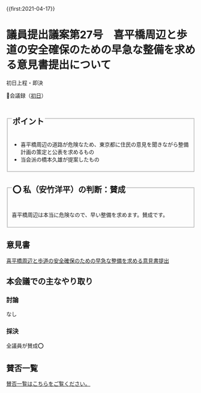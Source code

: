 {{first:2021-04-17}}

# 議員提出議案第27号　喜平橋周辺と歩道の安全確保のための早急な整備を求める意見書提出について

<i class="fa fa-gavel" aria-hidden="true"></i> 初日上程・即決

<p class="read-kaigiroku">📄会議録（<a href="https://ssp.kaigiroku.net/tenant/kodaira/SpMinuteView.html?council_id=1201&schedule_id=2&minute_id=212&is_search=true">初日</a>）</p>

<fieldset class="pnt">
  <legend><h2>ポイント</h2></legend>

- 喜平橋周辺の道路が危険なため、東京都に住民の意見を聞きながら整備計画の策定と公表を求めるもの
- 当会派の橋本久雄が提案したもの

</fieldset>

<fieldset class="sanpi">
  <legend><h2>⭕️ 私（安竹洋平）の判断：賛成</h2></legend>

喜平橋周辺は本当に危険なので、早い整備を求めます。賛成です。

</fieldset>

## 意見書

[喜平橋周辺と歩道の安全確保のための早急な整備を求める意見書提出](https://ssp.kaigiroku.net/tenant/kodaira/SpMaterial.html?tenant_id=165&power_user=false&view_years=&council_id=1202&schedule_id=14&minute_id=1&is_search=true)


## 本会議での主なやり取り
### 討論

なし

### 採決

全議員が賛成⭕️


## 賛否一覧
[賛否一覧はこちらをご覧ください。](../kekka-ichiran.md#賛否)